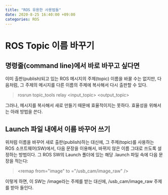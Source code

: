 ```yaml
---
title: "ROS 유용한 사용법들"
date: 2020-8-25 16:40:00 +09:00
categories: ROS
---
```


# ROS Topic 이름 바꾸기

## 명령줄(command line)에서 바로 바꾸고 싶다면
이미 출판(publish)되고 있는 ROS 메시지의 주제(topic) 이름을 바꿀 수는 없지만, 다음처럼, 그 주제의 메시지를 다른 이름의 주제에 복사해서 다시 출판할 수 있다.
> rosrun topic_tools relay &lt;input_topic&gt; &lt;output_topic&gt;   
   
그러나, 메시지를 복사해서 새로 만들기 때문에 효율적이지는 못하다. 효율성을 위해서는 아래 방법을 쓴다.

## Launch 파일 내에서 이름 바꾸어 쓰기
위처럼 이름을 바꾸어 새로 출판(publish)하는 대신에, 그 주제(topic)를 사용하는 ROS 소프트웨어(SW)에서, 다음 문장을 이용해서, 바뀌지 않은 이름 그대로 쓰도록 설정하는 방법이다.
그 ROS SW의 Launch 폴더에 있는 해당 .launch 파일 속에 다음 문장을 적는다:
> &lt;remap from="image" to ="/usb_cam/image_raw" /&gt;
   
이렇게 하면, 이 SW는 /image라는 주제를 받는 대신에, /usb_cam/image_raw 주제를 받아 들인다.
